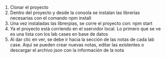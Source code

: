 1. Clonar el proyecto
2. Dentro del proyecto y desde la consola se instalan las librerías necesarias con el comando
  npm install
3. Una vez instaladas las librerpias, se corre el proyecto con:
  npm start
4. Ya el proyecto está corriendo en el sservidor local. Lo primero que se ve es una lista con los lab cases en base de datos
5. Al dar clic en ver, se debe ir hacia la sección de las notas de cada lab case. Aquí se pueden crear nuevas notas, editar las existentes o descargar el archivo json con la información de la nota

